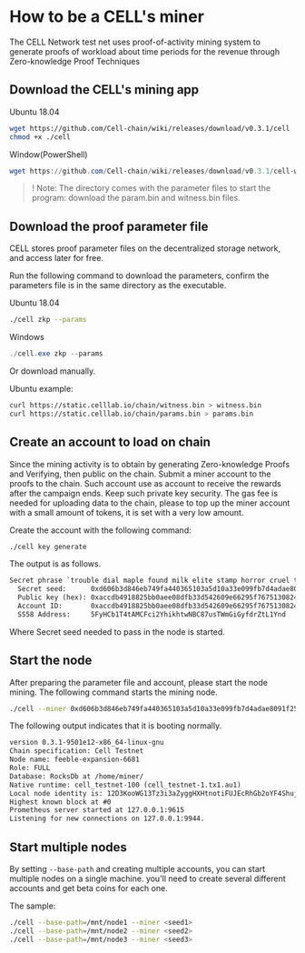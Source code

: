 # How to be a CELL's miner

The CELL Network test net uses proof-of-activity mining system to generate proofs of workload about time periods for the revenue through Zero-knowledge Proof Techniques

## Download the CELL's mining app

Ubuntu 18.04

```sh
wget https://github.com/Cell-chain/wiki/releases/download/v0.3.1/cell
chmod +x ./cell
```

Window(PowerShell)

```PowerShell
wget https://github.com/Cell-chain/wiki/releases/download/v0.3.1/cell-win.exe -o cell.exe
```

> ! Note: The directory comes with the parameter files to start the program: download the param.bin and witness.bin files.

## Download the proof parameter file

CELL stores proof parameter files on the decentralized storage network, and access later for free.

Run the following command to download the parameters, confirm the parameters file is in the same directory as the executable.

Ubuntu 18.04

```sh
./cell zkp --params
```

Windows

```PowerShell
./cell.exe zkp --params
```

Or download manually.

Ubuntu example:

```sh
curl https://static.celllab.io/chain/witness.bin > witness.bin
curl https://static.celllab.io/chain/params.bin > params.bin
```

## Create an account to load on chain

Since the mining activity is to obtain by generating Zero-knowledge Proofs and Verifying, then public on the chain. Submit a miner account to the proofs to the chain. Such account use as account to receive the rewards after the campaign ends. Keep such private key security. The gas fee is needed for uploading data to the chain, please to top up the miner account with a small amount of tokens, it is set with a very low amount.

Create the account with the following command:

```sh
./cell key generate
```

The output is as follows.

```txt
Secret phrase `trouble dial maple found milk elite stamp horror cruel tonight immune outdoor` is account:
  Secret seed:      0xd606b3d846eb749fa440365103a5d10a33e099fb7d4adae8091f251d13e15f8e
  Public key (hex): 0xaccdb4918825bb0aee08dfb33d542609e66295f7675130824d4f5a77c2a5b60a
  Account ID:       0xaccdb4918825bb0aee08dfb33d542609e66295f7675130824d4f5a77c2a5b60a
  SS58 Address:     5FyHCb1T4tAMCFci2YhikhtwNBC87usTWmGiGyfdrZtL1Ynd

```

Where Secret seed needed to pass in the node is started.

## Start the node

After preparing the parameter file and account, please start the node mining.
The following command starts the mining node.

```sh
./cell --miner 0xd606b3d846eb749fa440365103a5d10a33e099fb7d4adae8091f251d13e15f8e
```

The following output indicates that it is booting normally.

```txt
version 0.3.1-9501e12-x86_64-linux-gnu
Chain specification: Cell Testnet
Node name: feeble-expansion-6681
Role: FULL
Database: RocksDb at /home/miner/
Native runtime: cell_testnet-100 (cell_testnet-1.tx1.au1)
Local node identity is: 12D3KooWG13Tz3i3aZyggHXHtnotiFUJEcRhGb2oYF4ShujQrzog
Highest known block at #0
Prometheus server started at 127.0.0.1:9615
Listening for new connections on 127.0.0.1:9944.
```

## Start multiple nodes

By setting `--base-path` and creating multiple accounts, you can start multiple nodes on a single machine. you'll need to create several different accounts and get beta coins for each one.

The sample:

```sh
./cell --base-path=/mnt/node1 --miner <seed1>
./cell --base-path=/mnt/node2 --miner <seed2>
./cell --base-path=/mnt/node3 --miner <seed3>
```
